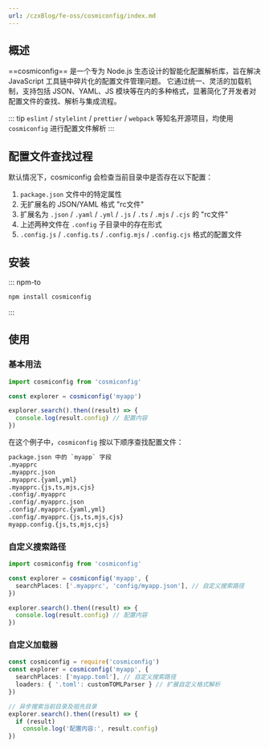```yaml
---
url: /czxBlog/fe-oss/cosmiconfig/index.md
---
```

## 概述

\==cosmiconfig== 是一个专为 Node.js 生态设计的智能化配置解析库，旨在解决 JavaScript 工具链中碎片化的配置文件管理问题。
它通过统一、灵活的加载机制，支持包括 JSON、YAML、JS 模块等在内的多种格式，显著简化了开发者对配置文件的查找、解析与集成流程。

::: tip `eslint` / `stylelint` / `prettier` / `webpack` 等知名开源项目，均使用 `cosmiconfig` 进行配置文件解析
:::

## 配置文件查找过程

默认情况下，cosmiconfig 会检查当前目录中是否存在以下配置：

1. `package.json` 文件中的特定属性
2. 无扩展名的 JSON/YAML 格式 "rc文件"
3. 扩展名为 `.json` / `.yaml` / `.yml` / `.js` / `.ts` / `.mjs` / `.cjs` 的 "rc文件"
4. 上述两种文件在 `.config` 子目录中的存在形式
5. `.config.js` / `.config.ts` / `.config.mjs` / `.config.cjs` 格式的配置文件

## 安装

::: npm-to

```sh
npm install cosmiconfig
```

:::

## 使用

### 基本用法

```ts
import cosmiconfig from 'cosmiconfig'

const explorer = cosmiconfig('myapp')

explorer.search().then((result) => {
  console.log(result.config) // 配置内容
})
```

在这个例子中，`cosmiconfig` 按以下顺序查找配置文件：

```txt
package.json 中的 `myapp` 字段
.myapprc
.myapprc.json
.myapprc.{yaml,yml}
.myapprc.{js,ts,mjs,cjs}
.config/.myapprc
.config/.myapprc.json
.config/.myapprc.{yaml,yml}
.config/.myapprc.{js,ts,mjs,cjs}
myapp.config.{js,ts,mjs,cjs}
```

### 自定义搜索路径

```ts
import cosmiconfig from 'cosmiconfig'

const explorer = cosmiconfig('myapp', {
  searchPlaces: ['.myapprc', 'config/myapp.json'], // 自定义搜索路径
})

explorer.search().then((result) => {
  console.log(result.config) // 配置内容
})
```

### 自定义加载器

```ts
const cosmiconfig = require('cosmiconfig')
const explorer = cosmiconfig('myapp', {
  searchPlaces: ['myapp.toml'], // 自定义搜索路径
  loaders: { '.toml': customTOMLParser } // 扩展自定义格式解析
})

// 异步搜索当前目录及祖先目录
explorer.search().then((result) => {
  if (result)
    console.log('配置内容:', result.config)
})
```
